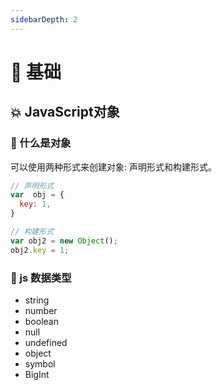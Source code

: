 ```yaml
---
sidebarDepth: 2
---
```


# :watermelon: 基础

## :boom: JavaScript对象

### :mount_fuji: 什么是对象

可以使用两种形式来创建对象: 声明形式和构建形式。

```js
// 声明形式
var  obj = {
  key: 1,
}

// 构建形式
var obj2 = new Object();
obj2.key = 1;
```

### :mount_fuji: js 数据类型

- string
- number
- boolean
- null
- undefined
- object
- symbol
- BigInt
